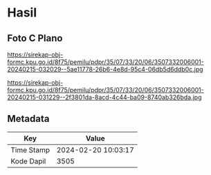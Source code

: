# Hasil

## Foto C Plano

https://sirekap-obj-formc.kpu.go.id/8f75/pemilu/pdpr/35/07/33/20/06/3507332006001-20240215-032029--5ae11778-26b6-4e8d-95c4-06db5d6ddb0c.jpg

https://sirekap-obj-formc.kpu.go.id/8f75/pemilu/pdpr/35/07/33/20/06/3507332006001-20240215-031229--2f3801da-8acd-4c44-ba09-8740ab326bda.jpg


## Metadata

| Key        | Value               |
| ---------- | ------------------- |
| Time Stamp | 2024-02-20 10:03:17 |
| Kode Dapil | 3505                |




